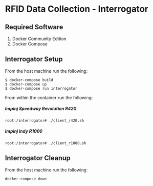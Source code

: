 # RFID Data Collection - Interrogator

## Required Software
1. Docker Community Edition
2. Docker Compose

## Interrogator Setup
From the host machine run the following:
```
$ docker-compose build
$ docker-compose up
$ docker-compose run interrogator
```

From within the container run the following:
##### Impinj Speedway Revolution R420
```
root:/interrogator# ./client_r420.sh
```
##### Impinj Indy R1000
```
root:/interrogator# ./client_r1000.sh
```

## Interrogator Cleanup
From the host machine run the following:
```
docker-compose down
```
